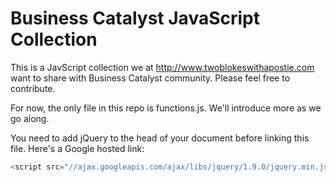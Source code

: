 Business Catalyst JavaScript Collection
==========

This is a JavScript collection we at http://www.twoblokeswithapostie.com want to share with Business Catalyst community. Please feel free to contribute.

For now, the only file in this repo is functions.js. We'll introduce more as we go along.

You need to add jQuery to the head of your document before linking this file. Here's a Google hosted link:

```javascript
<script src="//ajax.googleapis.com/ajax/libs/jquery/1.9.0/jquery.min.js"></script>
```
